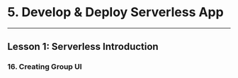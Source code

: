 # 5. Develop & Deploy Serverless App
___

## Lesson 1: Serverless Introduction

### 16. Creating Group UI


